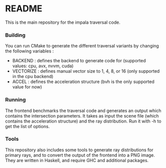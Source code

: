 # README #

This is the main repository for the impala traversal code.

### Building ###

You can run CMake to generate the different traversal variants by changing the following variables :

* BACKEND : defines the backend to generate code for (supported values: cpu, avx, nvvm, cuda)
* VECTORIZE : defines manual vector size to 1, 4, 8, or 16 (only supported in the cpu backend)
* ACCEL : defines the acceleration structure (bvh is the only supported value for now)

### Running ###

The frontend benchmarks the traversal code and generates an output which contains the intersection parameters.
It takes as input the scene file (which contains the acceleration structure) and the ray distribution.
Run it with -h to get the list of options.

### Tools ###

This repository also includes some tools to generate ray distributions for primary rays, and to convert the output
of the frontend into a PNG image. They are written in Haskell, and require GHC and additional packages.
